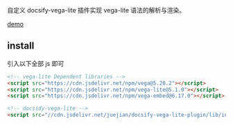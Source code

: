 自定义 docsify-vega-lite 插件实现 vega-lite 语法的解析与渲染。

[demo](https://juejian.github.io/docsify-vega-lite-plugin)

## install

引入以下全部 js 即可

```html
<!-- vega-lite Dependent libraries -->
<script src="https://cdn.jsdelivr.net/npm/vega@5.20.2"></script>
<script src="https://cdn.jsdelivr.net/npm/vega-lite@5.1.0"></script>
<script src="https://cdn.jsdelivr.net/npm/vega-embed@6.17.0"></script>

<!-- docsidy-vega-lite -->
<script src="//cdn.jsdelivr.net/juejian/docsify-vega-lite-plugin/lib/index.min.js"></script>
```

